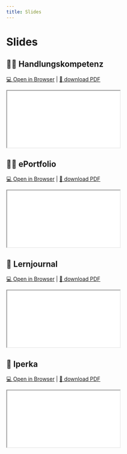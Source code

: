```yaml
---
title: Slides
---
```


# Slides

## :mechanic: Handlungskompetenz

[:computer: Open in Browser](pathname:///slides/handlungskompetenz) | [:floppy_disk: download PDF](pathname:///slides/handlungskompetenz.pdf)

<iframe src="/bbzbl-modul-431/slides/handlungskompetenz"></iframe>

## :artist: ePortfolio

[:computer: Open in Browser](pathname:///slides/eportfolio) | [:floppy_disk: download PDF](pathname:///slides/eportfolio.pdf)

<iframe src="/bbzbl-modul-431/slides/eportfolio"></iframe>

## :book: Lernjournal

[:computer: Open in Browser](pathname:///slides/lernjournal) | [:floppy_disk: download PDF](pathname:///slides/lernjournal.pdf)

<iframe src="/bbzbl-modul-431/slides/lernjournal"></iframe>

## :compass: Iperka

[:computer: Open in Browser](pathname:///slides/iperka) | [:floppy_disk: download PDF](pathname:///slides/iperka.pdf)

<iframe src="/bbzbl-modul-431/slides/iperka"></iframe>
